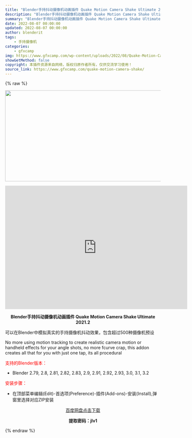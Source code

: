 ```yaml
---
title: "Blender手持抖动摄像机动画插件 Quake Motion Camera Shake Ultimate 2021.2"
description: "Blender手持抖动摄像机动画插件 Quake Motion Camera Shake Ultimate 2021.2 可以在Blender中模拟真实的手持摄像机抖动效果，包含超过500种摄像机预设..."
summary: "Blender手持抖动摄像机动画插件 Quake Motion Camera Shake Ultimate 2021.2 可以在Blender中模拟真实的手持摄像机抖动效果，包含超过500种摄像机预设..."
date: 2022-08-07 00:00:00
updated: 2022-08-07 00:00:00
author: blenderit
tags: 
    - 手持摄像机
categories:
    - gfxcamp
img: https://www.gfxcamp.com/wp-content/uploads/2022/08/Quake-Motion-Camera-Shake.jpg
showGetMethod: false
copyright: 本插件资源来自网络，版权归原作者所有，仅供交流学习使用！
source_link: https://www.gfxcamp.com/quake-motion-camera-shake/
---
```


{% raw %}
<div><p><img decoding="async" class="aligncenter size-full wp-image-105830" src="https://www.gfxcamp.com/wp-content/uploads/2022/08/Quake-Motion-Camera-Shake.jpg" data-src="https://www.gfxcamp.com/wp-content/uploads/2022/08/Quake-Motion-Camera-Shake.jpg" alt="" width="590" height="295" data-srcset="https://www.gfxcamp.com/wp-content/uploads/2022/08/Quake-Motion-Camera-Shake.jpg 590w, https://www.gfxcamp.com/wp-content/uploads/2022/08/Quake-Motion-Camera-Shake-150x75.jpg 150w" data-sizes="(max-width: 590px) 100vw, 590px"></p><p style="text-align: center;"><iframe loading="lazy" src="https://player.youku.com/embed/XNTg5Mjk5Nzc1Mg==" width="590" height="400" frameborder="0" allowfullscreen="allowfullscreen" data-mce-fragment="1"></iframe></p><p style="text-align: center;"><strong>Blender手持抖动摄像机动画插件 Quake Motion Camera Shake Ultimate 2021.2</strong></p><p>可以在Blender中模拟真实的手持摄像机抖动效果，包含超过500种摄像机预设</p><p>No more using motion tracking to create realistic camera motion or handheld effects for your angle shots, no more fcurve crap, this addon creates all that for you with just one tap, its all procedural</p><p style="text-align: left;"><span style="color: #ff0000;">支持的Blender版本：</span></p><ul>
<li style="text-align: left;">Blender 2.79, 2.8, 2.81, 2.82, 2.83, 2.9, 2.91, 2.92, 2.93, 3.0, 3.1, 3.2</li>
</ul><p style="text-align: left;"><span style="color: #ff0000;">安装步骤：</span></p><ul>
<li>在顶部菜单编辑(Edit)-首选项(Preference)-插件(Add-ons)-安装(Install),弹窗里选择对应ZIP安装</li>
</ul><p style="text-align: center;"><a class="maxbutton-3 maxbutton maxbutton-baidu" target="_blank" rel="noopener" href="https://pan.baidu.com/s/1xtYhHf3wiA_Ie9cRrkBf1A?pwd=jlv1"><span class="mb-text">百度网盘点击下载</span></a></p><p style="text-align: center;"><strong>提取密码：jlv1</strong></p></div>
<div style="display: none">gfxcamp</div>
{% endraw %}
